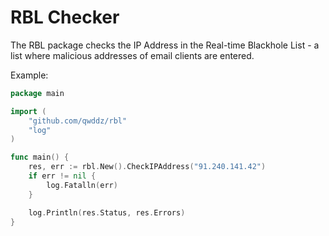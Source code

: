 # RBL Checker

The RBL package checks the IP Address in the Real-time Blackhole List - a list where malicious addresses of email clients are entered.

Example:
```go
package main

import (
	"github.com/qwddz/rbl"
	"log"
)

func main() {
	res, err := rbl.New().CheckIPAddress("91.240.141.42")
	if err != nil {
		log.Fatalln(err)
	}

	log.Println(res.Status, res.Errors)
}
```
